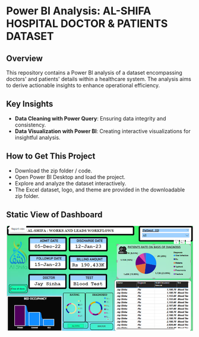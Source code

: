  <h1>Power BI Analysis: AL-SHIFA HOSPITAL DOCTOR & PATIENTS DATASET</h1>

  <h2>Overview</h2>
  <p>This repository contains a Power BI analysis of a dataset encompassing doctors' and patients' details within a healthcare system. The analysis aims to derive actionable insights to enhance operational efficiency.</p>

  <h2>Key Insights</h2>
  <ul>
    <li><b>Data Cleaning with Power Query</b>: Ensuring data integrity and consistency.</li>
    <li><b>Data Visualization with Power BI</b>: Creating interactive visualizations for insightful analysis.</li>
  </ul>

  <h2>How to Get This Project</h2>
  <ul>
    <li>Download the zip folder / code.</li>
    <li>Open Power BI Desktop and load the project.</li>
    <li>Explore and analyze the dataset interactively.</li>
    <li>The Excel dataset, logo, and theme are provided in the downloadable zip folder.</li>
  </ul>

  <h2>Static View of Dashboard</h2>
  <img src="al-shifa.png" alt="Static View of Dashboard">
